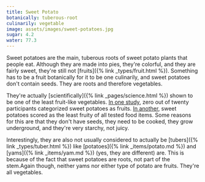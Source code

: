```yaml
---
title: Sweet Potato
botanically: tuberous-root
culinarily: vegetable
image: assets/images/sweet-potatoes.jpg
sugar: 4.2
water: 77.3
---
```

Sweet potatoes are the main, tuberous roots of sweet potato plants that people eat. Although they are made into pies, they're colorful, and they are fairly sweet, they're still not [fruits]({% link _types/fruit.html %}). Something has to be a fruit botanically for it to be one culinarily, and sweet potatoes don't contain seeds. They are roots and therefore vegetables.

They're actually [scientifically]({% link _pages/science.html %}) shown to be one of the least fruit-like vegetables. [In one study](https://link.springer.com/article/10.3758/BF03196176), zero out of twenty participants categorized sweet potatoes as fruits. [In another](https://link.springer.com/article/10.3758/BF03196343), sweet potatoes scored as the least fruity of all tested food items. Some reasons for this are that they don't have seeds, they need to be cooked, they grow underground, and they're very starchy, not juicy.

Interestingly, they are also not usually considered to actually be [tubers]({% link _types/tuber.html %}) like [potatoes]({% link _items/potato.md %}) and [yams]({% link _items/yam.md %}) (yes, they are different) are. This is because of the fact that sweet potatoes are roots, not part of the stem.Again though, neither yams nor either type of potato are fruits. They're all vegetables.